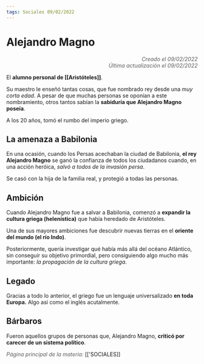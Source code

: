 ```yaml
---
tags: Sociales 09/02/2022
---
```


# Alejandro Magno
<div style="text-align: right; opacity: 0.7; font-style: italic;">Creado el 09/02/2022</div>
<div style="text-align: right; opacity: 0.7; font-style: italic;">Última actualización el 09/02/2022</div>

El **alumno personal de [[Aristóteles]]**.

Su maestro le enseñó tantas cosas, que fue nombrado rey desde una *muy corta edad*. A pesar de que muchas personas se oponían a este nombramiento, otros tantos sabían la **sabiduría que Alejandro Magno poseía**.

A los 20 años, tomó el rumbo del imperio griego.

## La amenaza a Babilonia

En una ocasión, cuando los Persas acechaban la ciudad de Babilonia, **el rey Alejandro Magno** se ganó la confianza de todos los ciudadanos cuando, en una acción heróica, *salvó a todos de la invasión persa*.

Se casó con la hija de la familia real, y protegió a todas las personas.

## Ambición

Cuando Alejandro Magno fue a salvar a Babilonia, comenzó a **expandir la cultura griega (helenística)** que había heredado de Aristóteles.

Una de sus mayores ambiciones fue descubrir nuevas tierras en el **oriente del mundo (el río Indo)**.

Posteriormente, quería investigar qué había más allá del océano Atlántico, sin conseguir su objetivo primordial, pero consiguiendo algo mucho más importante: *la propagación de la cultura griega*.

## Legado

Gracias a todo lo anterior, el griego fue un lenguaje universalizado **en toda Europa.**
Algo así como el inglés acutalmente.

## Bárbaros

Fueron aquellos grupos de personas que, Alejandro Magno, **criticó por carecer de un sistema político**.

<span style="opacity: 0.7; font-style: italic;">Página principal de la materia:</span> [['SOCIALES]]